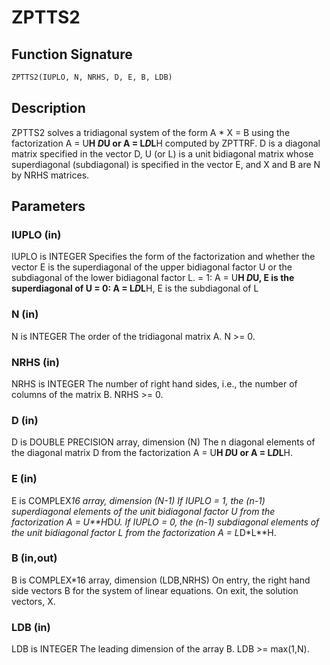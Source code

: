 # ZPTTS2

## Function Signature

```fortran
ZPTTS2(IUPLO, N, NRHS, D, E, B, LDB)
```

## Description


 ZPTTS2 solves a tridiagonal system of the form
    A * X = B
 using the factorization A = U**H *D*U or A = L*D*L**H computed by ZPTTRF.
 D is a diagonal matrix specified in the vector D, U (or L) is a unit
 bidiagonal matrix whose superdiagonal (subdiagonal) is specified in
 the vector E, and X and B are N by NRHS matrices.

## Parameters

### IUPLO (in)

IUPLO is INTEGER Specifies the form of the factorization and whether the vector E is the superdiagonal of the upper bidiagonal factor U or the subdiagonal of the lower bidiagonal factor L. = 1: A = U**H *D*U, E is the superdiagonal of U = 0: A = L*D*L**H, E is the subdiagonal of L

### N (in)

N is INTEGER The order of the tridiagonal matrix A. N >= 0.

### NRHS (in)

NRHS is INTEGER The number of right hand sides, i.e., the number of columns of the matrix B. NRHS >= 0.

### D (in)

D is DOUBLE PRECISION array, dimension (N) The n diagonal elements of the diagonal matrix D from the factorization A = U**H *D*U or A = L*D*L**H.

### E (in)

E is COMPLEX*16 array, dimension (N-1) If IUPLO = 1, the (n-1) superdiagonal elements of the unit bidiagonal factor U from the factorization A = U**H*D*U. If IUPLO = 0, the (n-1) subdiagonal elements of the unit bidiagonal factor L from the factorization A = L*D*L**H.

### B (in,out)

B is COMPLEX*16 array, dimension (LDB,NRHS) On entry, the right hand side vectors B for the system of linear equations. On exit, the solution vectors, X.

### LDB (in)

LDB is INTEGER The leading dimension of the array B. LDB >= max(1,N).

